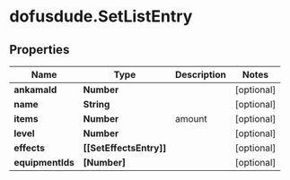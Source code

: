 # dofusdude.SetListEntry

## Properties

Name | Type | Description | Notes
------------ | ------------- | ------------- | -------------
**ankamaId** | **Number** |  | [optional] 
**name** | **String** |  | [optional] 
**items** | **Number** | amount | [optional] 
**level** | **Number** |  | [optional] 
**effects** | **[[SetEffectsEntry]]** |  | [optional] 
**equipmentIds** | **[Number]** |  | [optional] 


